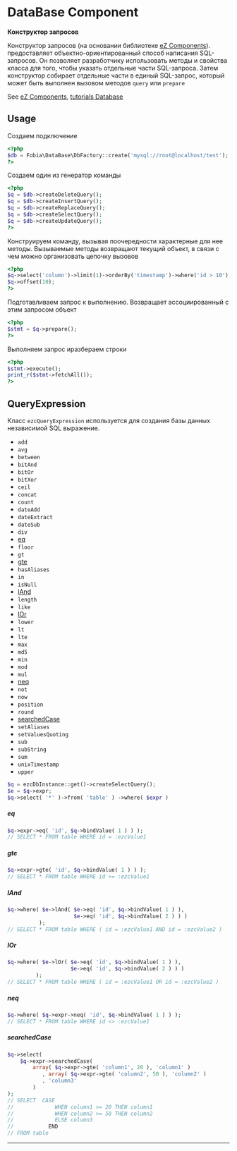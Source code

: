 DataBase Component
====================

**Конструктор запросов**

Конструктор запросов  (на основании библиотеке [eZ Components][]). предоставляет объектно-ориентированный способ написания SQL-запросов. 
Он позволяет разработчику использовать методы и свойства класса для того, чтобы указать отдельные части SQL-запроса. 
Затем конструктор собирает отдельные части в единый SQL-запрос, который может быть выполнен вызовом методов ``query`` или ``prepare``

See [eZ Components](http://ezcomponents.org/), [tutorials Database](http://ezcomponents.org/docs/tutorials/Database/)


## Usage

Создаем подключение

```php
<?php
$db = Fobia\DataBase\DbFactory::create('mysql://root@localhost/test');
?>
```


Создаем один из генератор команды

```php
<?php
$q = $db->createDeleteQuery();
$q = $db->createInsertQuery();
$q = $db->createReplaceQuery();
$q = $db->createSelectQuery();
$q = $db->createUpdateQuery();
?>
```


Конструируем команду, вызывая поочередности характерные для нее методы. Вызываемые методы возвращают текущий объект, в связи с чем можно организовать цепочку вызовов

```php
<?php
$q->select('column')->limit(1)->orderBy('timestamp')->where('id > 10');
$q->offset(10);
?>
```


Подготавливаем запрос к выполнению. Возвращает ассоциированный с этим запросом объект

```php
<?php
$stmt = $q->prepare();
?>
```


Выполняем запрос иразбераем строки

```php
<?php
$stmt->execute();
print_r($stmt->fetchAll());
?>
```




## QueryExpression

Класс ``ezcQueryExpression`` используется для создания базы данных независимой SQL выражение. 

- ``add``
- ``avg``
- ``between``
- ``bitAnd``
- ``bitOr``
- ``bitXor``
- ``ceil``
- ``concat``
- ``count``
- ``dateAdd``
- ``dateExtract``
- ``dateSub``
- ``div``
- [eq](#eq)
- ``floor``
- ``gt``
- [gte](#gte)
- ``hasAliases``
- ``in``
- ``isNull``
- [lAnd](#land)
- ``length``
- ``like``
- [lOr](#lor)
- ``lower``
- ``lt``
- ``lte``
- ``max``
- ``md5``
- ``min``
- ``mod``
- ``mul``
- [neq](#neq)
- ``not``
- ``now``
- ``position``
- ``round``
- [searchedCase](#searchedcase)
- ``setAliases``
- ``setValuesQuoting``
- ``sub``
- ``subString``
- ``sum``
- ``unixTimestamp``
- ``upper``

```php
$q = ezcDbInstance::get()->createSelectQuery(); 
$e = $q->expr;
$q->select( '*' )->from( 'table' ) ->where( $expr )
```


##### eq

```php
$q->expr->eq( 'id', $q->bindValue( 1 ) ) );
// SELECT * FROM table WHERE id = :ezcValue1
```


##### gte

```php
$q->expr->gte( 'id', $q->bindValue( 1 ) ) );
// SELECT * FROM table WHERE id >= :ezcValue1
```


##### lAnd

```php
$q->where( $e->lAnd( $e->eq( 'id', $q->bindValue( 1 ) ),
                     $e->eq( 'id', $q->bindValue( 2 ) ) ) 
          );
// SELECT * FROM table WHERE ( id = :ezcValue1 AND id = :ezcValue2 )
```


##### lOr

```php
$q->where( $e->lOr( $e->eq( 'id', $q->bindValue( 1 ) ),
                    $e->eq( 'id', $q->bindValue( 2 ) ) ) 
         );
// SELECT * FROM table WHERE ( id = :ezcValue1 OR id = :ezcValue2 )
```


##### neq

```php
$q->where( $q->expr->neq( 'id', $q->bindValue( 1 ) ) );
// SELECT * FROM table WHERE id <> :ezcValue1
```


##### searchedCase

```php
$q->select(
    $q->expr->searchedCase(
        array( $q->expr->gte( 'column1', 20 ), 'column1' )
           , array( $q->expr->gte( 'column2', 50 ), 'column2' )
           , 'column3'
        )
);
// SELECT  CASE
//             WHEN column1 >= 20 THEN column1
//             WHEN column2 >= 50 THEN column2
//             ELSE column3
//           END
// FROM table
```


------------------

[eZ Components]: http://ezcomponents.org/
[PSR-0]: https://github.com/php-fig/fig-standards/blob/master/accepted/PSR-0.md
[PSR-1]: https://github.com/php-fig/fig-standards/blob/master/accepted/PSR-1-basic-coding-standard.md
[PSR-2]: https://github.com/php-fig/fig-standards/blob/master/accepted/PSR-2-coding-style-guide.md